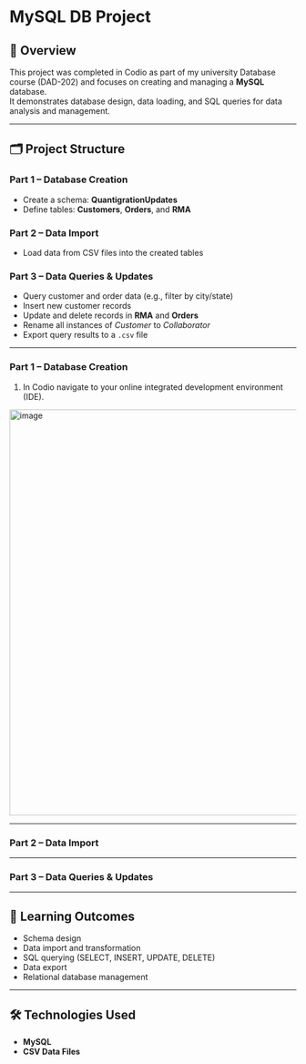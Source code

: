 # MySQL DB Project

## 📌 Overview
This project was completed in Codio as part of my university Database course (DAD-202) and focuses on creating and managing a **MySQL** database.  
It demonstrates database design, data loading, and SQL queries for data analysis and management.

---

## 🗂 Project Structure

### Part 1 – Database Creation
- Create a schema: **QuantigrationUpdates**
- Define tables: **Customers**, **Orders**, and **RMA**

### Part 2 – Data Import
- Load data from CSV files into the created tables

### Part 3 – Data Queries & Updates
- Query customer and order data (e.g., filter by city/state)
- Insert new customer records  
- Update and delete records in **RMA** and **Orders**  
- Rename all instances of *Customer* to *Collaborator*  
- Export query results to a `.csv` file  
---
### Part 1 – Database Creation

1.	In Codio navigate to your online integrated development environment (IDE).

<img width="844" height="713" alt="image" src="https://github.com/user-attachments/assets/2ba1ea0e-12c1-47d0-8de7-e59ba39dcce0" />


---
### Part 2 – Data Import

---
### Part 3 – Data Queries & Updates

---

## 🎯 Learning Outcomes
- Schema design  
- Data import and transformation  
- SQL querying (SELECT, INSERT, UPDATE, DELETE)  
- Data export  
- Relational database management  

---

## 🛠 Technologies Used
- **MySQL**
- **CSV Data Files**















